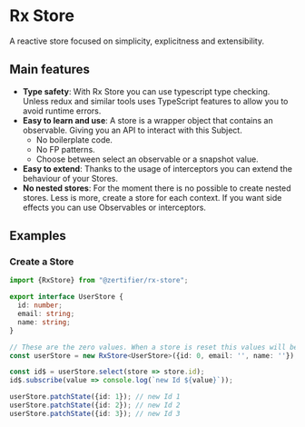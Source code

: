 # Rx Store
A reactive store focused on simplicity, explicitness and extensibility.

## Main features
- **Type safety**: With Rx Store you can use typescript type checking.
Unless redux and similar tools uses TypeScript features to allow
you to avoid runtime errors.
- **Easy to learn and use**: A store is a wrapper object that contains
an observable. Giving you an API to interact with this Subject.
  - No boilerplate code.
  - No FP patterns.
  - Choose between select an observable or a snapshot value.
- **Easy to extend**: Thanks to the usage of interceptors you can extend
the behaviour of your Stores.
- **No nested stores**: For the moment there is no possible to create nested stores.
Less is more, create a store for each context. If you want side effects you can use
Observables or interceptors.

## Examples

### Create a Store

```typescript
import {RxStore} from "@zertifier/rx-store";

export interface UserStore {
  id: number;
  email: string;
  name: string;
}

// These are the zero values. When a store is reset this values will be set to the store
const userStore = new RxStore<UserStore>({id: 0, email: '', name: ''});

const id$ = userStore.select(store => store.id);
id$.subscribe(value => console.log(`new Id ${value}`));

userStore.patchState({id: 1}); // new Id 1
userStore.patchState({id: 2}); // new Id 2
userStore.patchState({id: 3}); // new Id 3
```